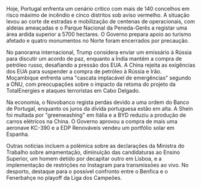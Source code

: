 Hoje, Portugal enfrenta um cenário crítico com mais de 140 concelhos em risco máximo de incêndio e cinco distritos sob aviso vermelho. A situação levou ao corte de estradas e mobilização de centenas de operacionais, com aldeias ameaçadas e o Parque Nacional da Peneda-Gerês a registar uma área ardida superior a 5700 hectares. O Governo prepara apoio ao turismo afetado e quatro monumentos no Norte foram encerrados por precaução.

No panorama internacional, Trump considera enviar um emissário à Rússia para discutir um acordo de paz, enquanto a Índia mantém a compra de petróleo russo, desafiando a pressão dos EUA. A China rejeita as exigências dos EUA para suspender a compra de petróleo à Rússia e Irão. Moçambique enfrenta uma "cascata implacável de emergências" segundo a ONU, com preocupações sobre o impacto da retoma do projeto da TotalEnergies e ataques terroristas em Cabo Delgado.

Na economia, o Novobanco regista perdas devido a uma ordem do Banco de Portugal, enquanto os juros da dívida portuguesa estão em alta. A Shein foi multada por "greenwashing" em Itália e a BYD reduziu a produção de carros elétricos na China. O Governo aprovou a compra de mais uma aeronave KC-390 e a EDP Renováveis vendeu um portfólio solar em Espanha.

Outras notícias incluem a polémica sobre as declarações da Ministra do Trabalho sobre amamentação, diminuição das candidaturas ao Ensino Superior, um homem detido por decapitar outro em Lisboa, e a implementação de restrições no Instagram para transmissões ao vivo. No desporto, destaque para o possível confronto entre o Benfica e o Fenerbahçe no playoff da Liga dos Campeões.